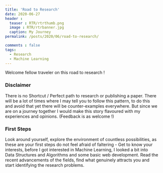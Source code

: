 ```yaml
---
title: 'Road to Research'
date: 2020-06-27
header :
  teaser : RTR/rtrthumb.png
  image : RTR/rtrbanner.jpg
  caption: My Journey
permalink: /posts/2020/06/road-to-research/

comments : false
tags:
  - Research
  - Machine Learning
---
```

Welcome fellow traveler on this road to research !

### Disclaimer
There is no Shortcut / Perfect path to research or publishing a paper. There will be a lot of times where I may tell you to follow this pattern, to do this and avoid that yet there will be counter-examples everywhere. But since we are on a journey together I would make this story flavoured with my experiences and opinions. (Feedback is as welcome !)

### First Steps
Look around yourself, explore the environment of countless possibilities, as these are your first steps do not feel afraid of faltering - Get to know your interests, before I got interested in Machine Learning, I looked a bit into Data Structures and Algorithms and some basic web development. Read the recent advancements of the fields, find what genuinely attracts you and start identifying the research problems.